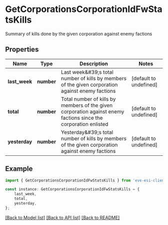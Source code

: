 # GetCorporationsCorporationIdFwStatsKills

Summary of kills done by the given corporation against enemy factions

## Properties

Name | Type | Description | Notes
------------ | ------------- | ------------- | -------------
**last_week** | **number** | Last week\&#39;s total number of kills by members of the given corporation against enemy factions | [default to undefined]
**total** | **number** | Total number of kills by members of the given corporation against enemy factions since the corporation enlisted | [default to undefined]
**yesterday** | **number** | Yesterday\&#39;s total number of kills by members of the given corporation against enemy factions | [default to undefined]

## Example

```typescript
import { GetCorporationsCorporationIdFwStatsKills } from 'eve-esi-client-ts';

const instance: GetCorporationsCorporationIdFwStatsKills = {
    last_week,
    total,
    yesterday,
};
```

[[Back to Model list]](../README.md#documentation-for-models) [[Back to API list]](../README.md#documentation-for-api-endpoints) [[Back to README]](../README.md)
